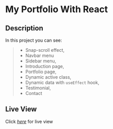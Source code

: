 # My Portfolio With React 

## Description

In this project you can see:
 > - Snap-scroll effect,
 > - Navbar menu
 > - Sidebar menu,
 > - Introduction page,
 > - Portfolio page,
 > - Dynamic active class,
 > - Dynamic data with `useEffect` hook,
 > - Testimonial,
 > - Contact

 ## Live View
 
 Click [_here_](https://inkr1.github.io/my_react_portfolio/) for live view 


